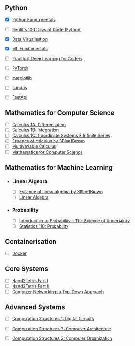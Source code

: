 ## Python

- [X] [Python Fundamentals](https://www.kaggle.com/learn/python)
- [ ] [Replit's 100 Days of Code (Python)](https://replit.com/learn/100-days-of-python)
- [X] [Data Visualisation](https://www.kaggle.com/learn/data-visualization)
- [X] [ML Fundamentals](https://www.kaggle.com/learn/intro-to-machine-learning)
- [ ] [Practical Deep Learning for Coders](https://course.fast.ai/)
- [ ] [PyTorch](https://pytorch.org/tutorials/beginner/basics/intro.html)
- [ ] [matplotlib](https://matplotlib.org/stable/tutorials/index)
- [ ] [pandas](https://pandas.pydata.org/docs/getting_started/intro_tutorials/)
- [ ] [FastApi](https://fastapi.tiangolo.com/learn/)


## Mathematics for Computer Science

- [ ] [Calculus 1A: Differentiation](https://mitxonline.mit.edu/courses/course-v1:MITxT+18.01.1x/)
- [ ] [Calculus 1B: Integration](https://openlearninglibrary.mit.edu/courses/course-v1:MITx+18.01.2x+3T2019/about)
- [ ] [Calculus 1C: Coordinate Systems & Infinite Series](https://openlearninglibrary.mit.edu/courses/course-v1:MITx+18.01.3x+1T2020/about)
- [ ] [Essence of calculus by 3Blue1Brown](https://www.youtube.com/playlist?list=PLZHQObOWTQDMsr9K-rj53DwVRMYO3t5Yr)
- [ ] [Multivariable Calculus](https://ocw.mit.edu/courses/18-02sc-multivariable-calculus-fall-2010/download/)
- [ ] [Mathematics for Computer Science](https://openlearninglibrary.mit.edu/courses/course-v1:OCW+6.042J+2T2019/about)
        
## Mathematics for Machine Learning

- ### Linear Algebra
  
    - [ ] [Essence of linear algebra by 3Blue1Brown](https://www.youtube.com/playlist?list=PLZHQObOWTQDPD3MizzM2xVFitgF8hE_ab)
    - [ ] [Linear Algebra](https://ocw.mit.edu/courses/18-06sc-linear-algebra-fall-2011/)
        
- ### Probability

   - [ ] [Introduction to Probability - The Science of Uncertainty](https://www.edx.org/learn/probability/massachusetts-institute-of-technology-probability-the-science-of-uncertainty-and-data)
   - [ ] [Statistics 110: Probability](https://projects.iq.harvard.edu/stat110/youtube)
 
## Containerisation

- [ ] [Docker](https://docs.docker.com/get-started/overview/)
      
## Core Systems
- [ ] [Nand2Tetris Part I](https://www.coursera.org/learn/build-a-computer)
- [ ] [Nand2Tetris Part II](https://www.coursera.org/learn/nand2tetris2)
- [ ] [Computer Networking: a Top-Down Approach](https://gaia.cs.umass.edu/kurose_ross/online_lectures.htm)

## Advanced Systems
- [ ] [Computation Structures 1: Digital Circuits](https://learning.edx.org/course/course-v1:MITx+6.004.1x_3+3T2016/block-v1:MITx+6.004.1x_3+3T2016+type@sequential+block@c1s1/block-v1:MITx+6.004.1x_3+3T2016+type@vertical+block@c1s1v1)
- [ ] [Computation Structures 2: Computer Architecture](https://learning.edx.org/course/course-v1:MITx+6.004.2x+3T2015/home)
- [ ] [Computation Structures 3: Computer Organization](https://learning.edx.org/course/course-v1:MITx+6.004.3x_2+1T2017/home)


<!--- ## Optional

## Kaggle Competitions

- [X] [Titanic - Machine Learning from Disaster](https://www.kaggle.com/competitions/titanic)
- [X] [House Prices - Advanced Regression Techniques](https://www.kaggle.com/competitions/house-prices-advanced-regression-techniques)
- [ ] [Store Sales - Time Series Forecasting](https://www.kaggle.com/competitions/store-sales-time-series-forecasting)
- [ ] [Digit Recognizer](https://www.kaggle.com/competitions/digit-recognizer)

## Generative AI
- [ ] [Generative AI by Andrej Karpathy](https://www.youtube.com/playlist?list=PLAqhIrjkxbuWI23v9cThsA9GvCAUhRvKZ)
- [ ] [Neural networks by 3Blue1Brown](https://www.youtube.com/playlist?list=PLZHQObOWTQDNU6R1_67000Dx_ZCJB-3pi)
- [ ] [Statistics Fundamentals by StatQuest with Josh Starmer](https://www.youtube.com/playlist?list=PLblh5JKOoLUK0FLuzwntyYI10UQFUhsY9)

- ### Prompt Engineering

  - [ ] [Prompt Engineering for Developers](https://www.deeplearning.ai/short-courses/chatgpt-prompt-engineering-for-developers/)

  
- ### Machine Learning Specialization

  - [ ] [Machine Learning Specialization](https://www.coursera.org/specializations/machine-learning-introduction)

- ### Deep Learning Specialization

  - [ ] [Deep Learning Specialization](https://www.deeplearning.ai/courses/deep-learning-specialization/)

- ### Natural Language Processing Specialization

  - [ ] [Natural Language Processing Specialization](https://www.deeplearning.ai/courses/natural-language-processing-specialization/)

- ### Machine Learning Engineering for Production (MLOps) Specialization

  - [ ] [Machine Learning Engineering for Production (MLOps) Specialization](https://www.deeplearning.ai/courses/machine-learning-engineering-for-production-mlops/)
